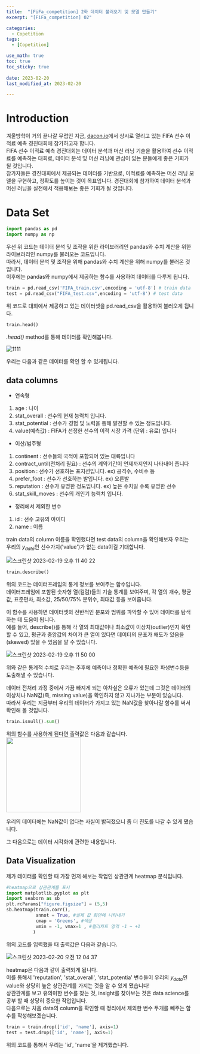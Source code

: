 ```yaml
---
title:  "[FiFa_competition] 2화 데이터 불러오기 및 모델 만들기"
excerpt: "[FiFa_competition] 02"

categories:
  - Copetition
tags:
  - [Copetition]

use_math: true
toc: true
toc_sticky: true
 
date: 2023-02-20
last_modified_at: 2023-02-20

--- 
```

# Introduction
겨울방학이 거의 끝나갈 무렵인 지금, [dacon.io](https://dacon.io/)에서 상시로 열리고 있는 FIFA 선수 이적료 예측 경진대회에 참가하고자 합니다.<br>
FIFA 선수 이적료 예측 경진대회는 데이터 분석과 머신 러닝 기술을 활용하여 선수 이적료를 예측하는 대회로, 데이터 분석 및 머신 러닝에 관심이 있는 분들에게 좋은 기회가 될 것입니다.<br>
참가자들은 경진대회에서 제공되는 데이터를 기반으로, 이적료를 예측하는 머신 러닝 모델을 구현하고, 정확도를 높이는 것이 목표입니다. 경진대회에 참가하여 데이터 분석과 머신 러닝을 실전에서 적용해보는 좋은 기회가 될 것입니다.<br>

# Data Set
```python
import pandas as pd
import numpy as np
```
우선 위 코드는 데이터 분석 및 조작을 위한 라이브러리인 pandas와 수치 계산을 위한 라이브러리인 numpy를 불러오는 코드입니다.<br>
따라서, 데이터 분석 및 조작을 위해 pandas와 수치 계산을 위해 numpy를 불러온 것입니다.<br> 이후에는 pandas와 numpy에서 제공하는 함수를 사용하여 데이터를 다루게 됩니다.<br>
```python
train = pd.read_csv('FIFA_train.csv',encoding = 'utf-8') # train data
test = pd.read_csv("FIFA_test.csv",encoding = 'utf-8') # test data
```
위 코드로 대회에서 제공하고 있는 데이터셋을 pd.read_csv을 활용하여 불러오게 됩니다.<br>
```python
train.head()
```
*.head()* method를 통해 데이터를 확인해봅니다.<br>

![1111](https://user-images.githubusercontent.com/108461006/219954874-23d46f06-f385-4c70-9969-59b4fa6807fe.jpg)

우리는 다음과 같은 데이터를 확인 할 수 있게됩니다.<br>
## data columns
- 연속형
1. age : 나이<br>
2. stat_overall : 선수의 현재 능력치 입니다.<br>
3. stat_potential : 선수가 경험 및 노력을 통해 발전할 수 있는 정도입니다.<br>
4. value(예측값) : FIFA가 선정한 선수의 이적 시장 가격 (단위 : 유로) 입니다<br>
- 이산/범주형
1. continent : 선수들의 국적이 포함되어 있는 대륙입니다<br>
2. contract_until(전처리 필요) : 선수의 계약기간이 언제까지인지 나타내어 줍니다<br>
3. position : 선수가 선호하는 포지션입니다. ex) 공격수, 수비수 등<br>
4. prefer_foot : 선수가 선호하는 발입니다. ex) 오른발<br>
5. reputation : 선수가 유명한 정도입니다. ex) 높은 수치일 수록 유명한 선수<br>
6. stat_skill_moves : 선수의 개인기 능력치 입니다.<br>
- 정리에서 제외한 변수
1. id : 선수 고유의 아이디<br>
2. name : 이름<br>

train data의 column 이름을 확인했다면 test data의 column을 확인해보자 우리는 우리의 $y_{data}$인 선수가치('value')가 없는 data이길 기대합니다.

![스크린샷 2023-02-19 오후 11 40 22](https://user-images.githubusercontent.com/108461006/219955207-7569373e-adfb-4bf1-92d9-9a15a1e41b52.jpg)
```python
train.describe()
```
위의 코드는 데이터프레임의 통계 정보를 보여주는 함수입니다.<br> 데이터프레임에 포함된 숫자형 열(컬럼)들의 기술 통계를 보여주며, 각 열의 개수, 평균값, 표준편차, 최소값, 25/50/75% 분위수, 최대값 등을 보여줍니다.<br>

이 함수를 사용하면 데이터셋의 전반적인 분포와 범위를 파악할 수 있어 데이터를 탐색하는 데 도움이 됩니다.<br> 
예를 들어, describe()를 통해 각 열의 최대값이나 최소값이 이상치(outlier)인지 확인할 수 있고, 평균과 중앙값의 차이가 큰 열이 있다면 데이터의 분포가 왜도가 있음을(skewed) 있을 수 있음을 알 수 있습니다.<br>

![스크린샷 2023-02-19 오후 11 50 00](https://user-images.githubusercontent.com/108461006/219955688-a1b2134c-9302-4b02-9469-bd5804190dee.jpg)

위와 같은 통계적 수치로 우리는 추후에 예측이나 정확한 예측에 필요한 파생변수등을 도출해낼 수 있습니다.<br>

데이터 전처리 과정 중에서 가끔 빠지게 되는 아차싶은 오류가 있는데 그것은 데이터의 이상치나 NaN값(즉, missing value)을 확인하지 않고 지나가는 부분이 있습니다.<br>
따라서 우리는 지금부터 우리의 데이터가 가지고 있는 NaN값을 찾아나갈 함수를 써서 확인해 볼 것입니다.<br>

```python
train.isnull().sum()
```
위의 함수를 사용하게 된다면 출력값은 다음과 같습니다.<br>
<img src="https://user-images.githubusercontent.com/108461006/219956089-99899241-b9be-4a52-9376-c65e71877e80.jpg" width="200" height="200">

우리의 데이터에는 NaN값이 없다는 사실이 밝혀졌으니 좀 더 진도를 나갈 수 있게 됐습니다.<br>

그 다음으로는 데이터 시각화에 관련한 내용입니다.<br>

## Data Visualization
제가 데이터를 확인할 때 가장 먼저 해보는 작업인 상관관계 heatmap 분석입니다.<br>
```python
#heatmap으로 상관관계를 표시
import matplotlib.pyplot as plt
import seaborn as sb
plt.rcParams["figure.figsize"] = (5,5)
sb.heatmap(train.corr(),
           annot = True, #실제 값 화면에 나타내기
           cmap = 'Greens', #색상
           vmin = -1, vmax=1 , #컬러차트 영역 -1 ~ +1
          ) 
```
위의 코드를 입력했을 때 출력값은 다음과 같습니다.<br>

![스크린샷 2023-02-20 오전 12 04 37](https://user-images.githubusercontent.com/108461006/219956507-41c6971e-c41d-4618-be5a-e0f56332e7d7.jpg)

heatmap은 다음과 같이 출력되게 됩니다.<br>
이를 통해서 'reputation', 'stat_overall',	'stat_potentia' 변수들이 우리의 $y_{data}$인 value와 상당히 높은 상관관계를 가지는 것을 알 수 있게 됐습니다!<br>
상관관계를 보고 유의미한 변수를 찾는 것, insight를 찾아보는 것은 data science를 공부 할 때 상당히 중요한 작업입니다.<br>
다음으로는 처음 data의 column을 확인할 때 정리에서 제외한 변수 두개를 빼주는 함수를 작성해보겠습니다.<br>
```python
train = train.drop(['id', 'name'], axis=1)
test = test.drop(['id', 'name'], axis=1)
```
위의 코드를 통해서 우리는 'id', 'name'을 제거했습니다.<br>
